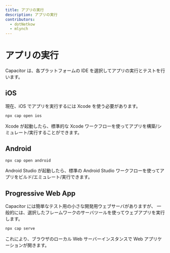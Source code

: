 ```yaml
---
title: アプリの実行
description: アプリの実行
contributors:
  - dotNetkow
  - mlynch
---
```


# アプリの実行

Capacitor は、各プラットフォームの IDE を選択してアプリの実行とテストを行います。

## iOS

現在、iOS でアプリを実行するには Xcode を使う必要があります。

```bash
npx cap open ios
```

Xcode が起動したら、標準的な Xcode ワークフローを使ってアプリを構築/シミュレート/実行することができます。

## Android

```bash
npx cap open android
```

Android Studio が起動したら、標準の Android Studio ワークフローを使ってアプリをビルド/エミュレート/実行できます。

## Progressive Web App

Capacitor には簡単なテスト用の小さな開発用ウェブサーバがありますが、
一般的には、選択したフレームワークのサーバツールを使ってウェブアプリを実行します。

```bash
npx cap serve
```

これにより、ブラウザのローカル Web サーバーインスタンスで Web アプリケーションが開きます。
